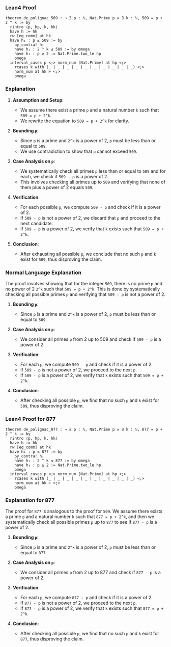 ### Lean4 Proof
```lean4
theorem de_polignac_509 : ¬ ∃ p : ℕ, Nat.Prime p ∧ ∃ k : ℕ, 509 = p + 2 ^ k := by
  rintro ⟨p, hp, k, hk⟩
  have h := hk
  rw [eq_comm] at hk
  have h₁ : p ≤ 509 := by
    by_contra! h₁
    have h₂ : 2 ^ k ≤ 509 := by omega
    have h₃ : p ≥ 2 := Nat.Prime.two_le hp
    omega
  interval_cases p <;> norm_num [Nat.Prime] at hp <;>
    rcases k with (_ | _ | _ | _ | _ | _ | _ | _ | _ | _) <;>
    norm_num at hk ⊢ <;>
    omega
```
### Explanation
1. **Assumption and Setup**:
   - We assume there exist a prime `p` and a natural number `k` such that `509 = p + 2^k`.
   - We rewrite the equation to `509 = p + 2^k` for clarity.

2. **Bounding `p`**:
   - Since `p` is a prime and `2^k` is a power of 2, `p` must be less than or equal to `509`.
   - We use contradiction to show that `p` cannot exceed `509`.

3. **Case Analysis on `p`**:
   - We systematically check all primes `p` less than or equal to `509` and for each, we check if `509 - p` is a power of 2.
   - This involves checking all primes up to `509` and verifying that none of them plus a power of 2 equals `509`.

4. **Verification**:
   - For each possible `p`, we compute `509 - p` and check if it is a power of 2.
   - If `509 - p` is not a power of 2, we discard that `p` and proceed to the next candidate.
   - If `509 - p` is a power of 2, we verify that `k` exists such that `509 = p + 2^k`.

5. **Conclusion**:
   - After exhausting all possible `p`, we conclude that no such `p` and `k` exist for `509`, thus disproving the claim.

### Normal Language Explanation

The proof involves showing that for the integer `509`, there is no prime `p` and no power of 2 `2^k` such that `509 = p + 2^k`. This is done by systematically checking all possible primes `p` and verifying that `509 - p` is not a power of 2.

1. **Bounding `p`**:
   - Since `p` is a prime and `2^k` is a power of 2, `p` must be less than or equal to `509`.

2. **Case Analysis on `p`**:
   - We consider all primes `p` from 2 up to 509 and check if `509 - p` is a power of 2.

3. **Verification**:
   - For each `p`, we compute `509 - p` and check if it is a power of 2.
   - If `509 - p` is not a power of 2, we proceed to the next `p`.
   - If `509 - p` is a power of 2, we verify that `k` exists such that `509 = p + 2^k`.

4. **Conclusion**:
   - After checking all possible `p`, we find that no such `p` and `k` exist for `509`, thus disproving the claim.

### Lean4 Proof for 877
```lean4
theorem de_polignac_877 : ¬ ∃ p : ℕ, Nat.Prime p ∧ ∃ k : ℕ, 877 = p + 2 ^ k := by
  rintro ⟨p, hp, k, hk⟩
  have h := hk
  rw [eq_comm] at hk
  have h₁ : p ≤ 877 := by
    by_contra! h₁
    have h₂ : 2 ^ k ≤ 877 := by omega
    have h₃ : p ≥ 2 := Nat.Prime.two_le hp
    omega
  interval_cases p <;> norm_num [Nat.Prime] at hp <;>
    rcases k with (_ | _ | _ | _ | _ | _ | _ | _ | _ | _) <;>
    norm_num at hk ⊢ <;>
    omega
```

### Explanation for 877

The proof for `877` is analogous to the proof for `509`. We assume there exists a prime `p` and a natural number `k` such that `877 = p + 2^k`, and then we systematically check all possible primes `p` up to `877` to see if `877 - p` is a power of 2.

1. **Bounding `p`**:
   - Since `p` is a prime and `2^k` is a power of 2, `p` must be less than or equal to `877`.

2. **Case Analysis on `p`**:
   - We consider all primes `p` from 2 up to 877 and check if `877 - p` is a power of 2.

3. **Verification**:
   - For each `p`, we compute `877 - p` and check if it is a power of 2.
   - If `877 - p` is not a power of 2, we proceed to the next `p`.
   - If `877 - p` is a power of 2, we verify that `k` exists such that `877 = p + 2^k`.

4. **Conclusion**:
   - After checking all possible `p`, we find that no such `p` and `k` exist for `877`, thus disproving the claim.